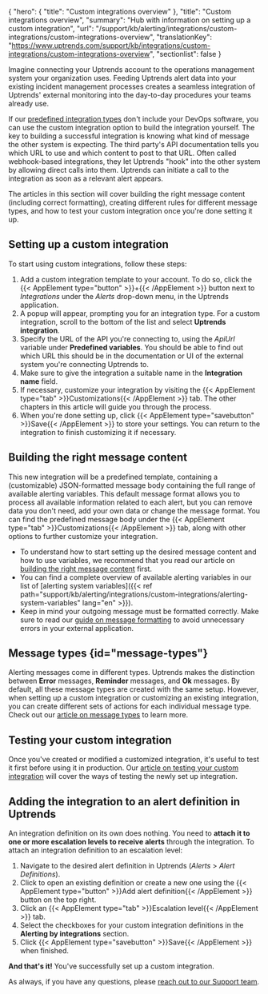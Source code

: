  {
  "hero": {
    "title": "Custom integrations overview"
  },
  "title": "Custom integrations overview",
  "summary": "Hub with information on setting up a custom integration",
  "url": "/support/kb/alerting/integrations/custom-integrations/custom-integrations-overview",
  "translationKey": "https://www.uptrends.com/support/kb/integrations/custom-integrations/custom-integrations-overview",
  "sectionlist": false
}

Imagine connecting your Uptrends account to the operations management system your organization uses. Feeding Uptrends alert data into your existing incident management processes creates a seamless integration of Uptrends' external monitoring into the day-to-day procedures your teams already use.

If our [predefined integration types](/support/kb/integrations) don't include your DevOps software, you can use the custom integration option to build the integration yourself. The key to building a successful integration is knowing what kind of message the other system is expecting. The third party's API documentation tells you which URL to use and which content to post to that URL. Often called webhook-based integrations, they let Uptrends "hook" into the other system by allowing direct calls into them. Uptrends can initiate a call to the integration as soon as a relevant alert appears.

The articles in this section will cover building the right message content (including correct formatting), creating different rules for different message types, and how to test your custom integration once you're done setting it up.

## Setting up a custom integration

To start using custom integrations, follow these steps:

1.  Add a custom integration template to your account. To do so, click the {{< AppElement type="button" >}}\+{{< /AppElement >}} button next to *Integrations* under the *Alerts* drop-down menu, in the Uptrends application.
2.  A popup will appear, prompting you for an integration type. For a custom integration, scroll to the bottom of the list and select **Uptrends integration**.
3.  Specify the URL of the API you're connecting to, using the *ApiUrl* variable under **Predefined variables**. You should be able to find out which URL this should be in the documentation or UI of the external system you're connecting Uptrends to.
4.  Make sure to give the integration a suitable name in the **Integration name** field.
5.  If necessary, customize your integration by visiting the {{< AppElement type="tab" >}}Customizations{{< /AppElement >}} tab. The other chapters in this article will guide you through the process.
6.  When you're done setting up, click {{< AppElement type="savebutton" >}}Save{{< /AppElement >}} to store your settings. You can return to the integration to finish customizing it if necessary.

## Building the right message content

This new integration will be a predefined template, containing a (customizable) JSON-formatted message body containing the full range of available alerting variables. This default message format allows you to process all available information related to each alert, but you can remove data you don't need, add your own data or change the message format. You can find the predefined message body under the {{< AppElement type="tab" >}}Customizations{{< /AppElement >}} tab, along with other options to further customize your integration.

-   To understand how to start setting up the desired message content and how to use variables, we recommend that you read our article on [building the right message content](/support/kb/alerting/integrations/custom-integrations/building-the-right-message-content) first.
-   You can find a complete overview of available alerting variables in our list of [alerting system variables]({{< ref path="support/kb/alerting/integrations/custom-integrations/alerting-system-variables" lang="en" >}}).
-   Keep in mind your outgoing message must be formatted correctly. Make sure to read our [guide on message formatting](/support/kb/alerting/integrations/custom-integrations/message-formatting) to avoid unnecessary errors in your external application.

## Message types {id="message-types"}

Alerting messages come in different types. Uptrends makes the distinction between **Error** messages, **Reminder** messages, and **Ok** messages. By default, all these message types are created with the same setup. However, when setting up a custom integration or customizing an existing integration, you can create different sets of actions for each individual message type. Check out our [article on message types](/support/kb/alerting/integrations/custom-integrations/message-types) to learn more.

## Testing your custom integration

Once you've created or modified a customized integration, it's useful to test it first before using it in production. Our [article on testing your custom integration](/support/kb/alerting/integrations/custom-integrations/testing-your-custom-integration) will cover the ways of testing the newly set up integration.

## Adding the integration to an alert definition in Uptrends

An integration definition on its own does nothing. You need to **attach it to one or more escalation levels to receive alerts** through the integration. To attach an integration definition to an escalation level:

1.  Navigate to the desired alert definition in Uptrends (*Alerts* > *Alert Definitions*).
2.  Click to open an existing definition or create a new one using the {{< AppElement type="button" >}}Add alert definition{{< /AppElement >}} button on the top right.
3.  Click an {{< AppElement type="tab" >}}Escalation level{{< /AppElement >}} tab.
4.  Select the checkboxes for your custom integration definitions in the **Alerting by integrations** section.
5.  Click {{< AppElement type="savebutton" >}}Save{{< /AppElement >}} when finished.

**And that's it!** You've successfully set up a custom integration.

As always, if you have any questions, please [reach out to our Support team](/contact).
